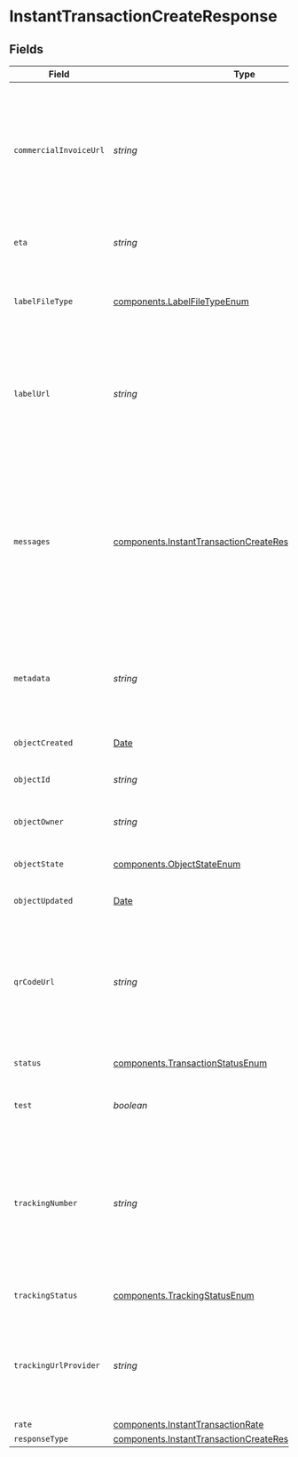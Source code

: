 # InstantTransactionCreateResponse


## Fields

| Field                                                                                                                                                                                                                               | Type                                                                                                                                                                                                                                | Required                                                                                                                                                                                                                            | Description                                                                                                                                                                                                                         | Example                                                                                                                                                                                                                             |
| ----------------------------------------------------------------------------------------------------------------------------------------------------------------------------------------------------------------------------------- | ----------------------------------------------------------------------------------------------------------------------------------------------------------------------------------------------------------------------------------- | ----------------------------------------------------------------------------------------------------------------------------------------------------------------------------------------------------------------------------------- | ----------------------------------------------------------------------------------------------------------------------------------------------------------------------------------------------------------------------------------- | ----------------------------------------------------------------------------------------------------------------------------------------------------------------------------------------------------------------------------------- |
| `commercialInvoiceUrl`                                                                                                                                                                                                              | *string*                                                                                                                                                                                                                            | :heavy_minus_sign:                                                                                                                                                                                                                  | A URL pointing to the commercial invoice as a 8.5x11 inch PDF file. <br/>A value will only be returned if the Transactions has been processed successfully and if the shipment is international.                                    |                                                                                                                                                                                                                                     |
| `eta`                                                                                                                                                                                                                               | *string*                                                                                                                                                                                                                            | :heavy_minus_sign:                                                                                                                                                                                                                  | The estimated time of arrival according to the carrier.                                                                                                                                                                             |                                                                                                                                                                                                                                     |
| `labelFileType`                                                                                                                                                                                                                     | [components.LabelFileTypeEnum](../../models/components/labelfiletypeenum.md)                                                                                                                                                        | :heavy_minus_sign:                                                                                                                                                                                                                  | Print format of the <a href="https://docs.goshippo.com/docs/shipments/shippinglabelsizes/">label</a>. If empty, will use the default format set from <br/><a href="https://apps.goshippo.com/settings/labels">the Shippo dashboard.</a> | PDF_4x6                                                                                                                                                                                                                             |
| `labelUrl`                                                                                                                                                                                                                          | *string*                                                                                                                                                                                                                            | :heavy_minus_sign:                                                                                                                                                                                                                  | A URL pointing directly to the label in the format you've set in your settings. <br/>A value will only be returned if the Transactions has been processed successfully.                                                             | https://shippo-delivery.s3.amazonaws.com/70ae8117ee1749e393f249d5b77c45e0.pdf?Signature=vDw1ltcyGveVR1OQoUDdzC43BY8%3D&Expires=1437093830&AWSAccessKeyId=AKIAJTHP3LLFMYAWALIA                                                       |
| `messages`                                                                                                                                                                                                                          | [components.InstantTransactionCreateResponseMessages](../../models/components/instanttransactioncreateresponsemessages.md)[]                                                                                                        | :heavy_minus_sign:                                                                                                                                                                                                                  | An array containing elements of the following schema:<br><br/>`code` (string): an identifier for the corresponding message (not always available)<br><br/>`message` (string): a publishable message containing further information. | []                                                                                                                                                                                                                                  |
| `metadata`                                                                                                                                                                                                                          | *string*                                                                                                                                                                                                                            | :heavy_minus_sign:                                                                                                                                                                                                                  | A string of up to 100 characters that can be filled with any additional information you want to <br/>attach to the object.                                                                                                          |                                                                                                                                                                                                                                     |
| `objectCreated`                                                                                                                                                                                                                     | [Date](https://developer.mozilla.org/en-US/docs/Web/JavaScript/Reference/Global_Objects/Date)                                                                                                                                       | :heavy_minus_sign:                                                                                                                                                                                                                  | Date and time of Transaction creation.                                                                                                                                                                                              |                                                                                                                                                                                                                                     |
| `objectId`                                                                                                                                                                                                                          | *string*                                                                                                                                                                                                                            | :heavy_minus_sign:                                                                                                                                                                                                                  | Unique identifier of the given Transaction object.                                                                                                                                                                                  | 915d94940ea54c3a80cbfa328722f5a1                                                                                                                                                                                                    |
| `objectOwner`                                                                                                                                                                                                                       | *string*                                                                                                                                                                                                                            | :heavy_minus_sign:                                                                                                                                                                                                                  | Username of the user who created the Transaction object.                                                                                                                                                                            | shippotle@shippo.com                                                                                                                                                                                                                |
| `objectState`                                                                                                                                                                                                                       | [components.ObjectStateEnum](../../models/components/objectstateenum.md)                                                                                                                                                            | :heavy_minus_sign:                                                                                                                                                                                                                  | Indicates the validity of the enclosing object                                                                                                                                                                                      |                                                                                                                                                                                                                                     |
| `objectUpdated`                                                                                                                                                                                                                     | [Date](https://developer.mozilla.org/en-US/docs/Web/JavaScript/Reference/Global_Objects/Date)                                                                                                                                       | :heavy_minus_sign:                                                                                                                                                                                                                  | Date and time of last Transaction update.                                                                                                                                                                                           |                                                                                                                                                                                                                                     |
| `qrCodeUrl`                                                                                                                                                                                                                         | *string*                                                                                                                                                                                                                            | :heavy_minus_sign:                                                                                                                                                                                                                  | A URL pointing directly to the QR code in PNG format. <br/>A value will only be returned if requested using qr_code_requested flag and the carrier provides such an option.                                                         | https://shippo-delivery.s3.amazonaws.com/96_qr_code.pdf?Signature=PEdWrp0mFWAGwJp7FW3b%2FeA2eyY%3D&Expires=1385930652&AWSAccessKeyId=AKIAJTHP3LLFMYAWALIA                                                                           |
| `status`                                                                                                                                                                                                                            | [components.TransactionStatusEnum](../../models/components/transactionstatusenum.md)                                                                                                                                                | :heavy_minus_sign:                                                                                                                                                                                                                  | Indicates the status of the Transaction.                                                                                                                                                                                            | SUCCESS                                                                                                                                                                                                                             |
| `test`                                                                                                                                                                                                                              | *boolean*                                                                                                                                                                                                                           | :heavy_minus_sign:                                                                                                                                                                                                                  | Indicates whether the object has been created in test mode.                                                                                                                                                                         |                                                                                                                                                                                                                                     |
| `trackingNumber`                                                                                                                                                                                                                    | *string*                                                                                                                                                                                                                            | :heavy_minus_sign:                                                                                                                                                                                                                  | The carrier-specific tracking number that can be used to track the Shipment. <br/>A value will only be returned if the Rate is for a trackable Shipment and if the Transactions has been processed successfully.                    | 9499907123456123456781                                                                                                                                                                                                              |
| `trackingStatus`                                                                                                                                                                                                                    | [components.TrackingStatusEnum](../../models/components/trackingstatusenum.md)                                                                                                                                                      | :heavy_minus_sign:                                                                                                                                                                                                                  | Indicates the high level status of the shipment.                                                                                                                                                                                    | DELIVERED                                                                                                                                                                                                                           |
| `trackingUrlProvider`                                                                                                                                                                                                               | *string*                                                                                                                                                                                                                            | :heavy_minus_sign:                                                                                                                                                                                                                  | A link to track this item on the carrier-provided tracking website. <br/>A value will only be returned if tracking is available and the carrier provides such a service.                                                            | https://tools.usps.com/go/TrackConfirmAction_input?origTrackNum=9499907123456123456781                                                                                                                                              |
| `rate`                                                                                                                                                                                                                              | [components.InstantTransactionRate](../../models/components/instanttransactionrate.md)                                                                                                                                              | :heavy_minus_sign:                                                                                                                                                                                                                  | N/A                                                                                                                                                                                                                                 |                                                                                                                                                                                                                                     |
| `responseType`                                                                                                                                                                                                                      | [components.InstantTransactionCreateResponseResponseType](../../models/components/instanttransactioncreateresponseresponsetype.md)                                                                                                  | :heavy_minus_sign:                                                                                                                                                                                                                  | N/A                                                                                                                                                                                                                                 |                                                                                                                                                                                                                                     |
